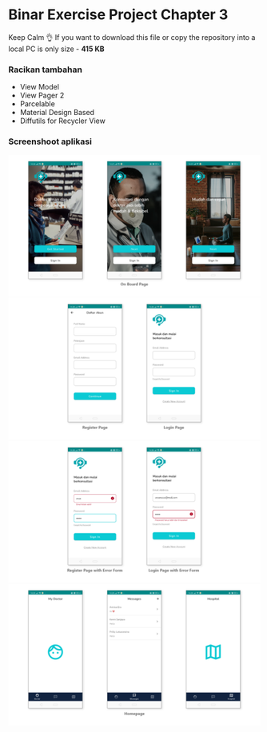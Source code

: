 # Binar Exercise Project Chapter 3
Keep Calm 👌 If you want to download this file or copy the repository into a local PC is only size - <b>415 KB</b>
### Racikan tambahan
 - View Model
 - View Pager 2
 - Parcelable
 - Material Design Based
 - Diffutils for Recycler View
### Screenshoot aplikasi
![enter image description here](https://raw.githubusercontent.com/anantyan/Binar-Android-Chapter-3/ExerciseProject/Screenshoot/pages.png)
![enter image description here](https://raw.githubusercontent.com/anantyan/Binar-Android-Chapter-3/ExerciseProject/Screenshoot/pages___1.png)
![enter image description here](https://raw.githubusercontent.com/anantyan/Binar-Android-Chapter-3/ExerciseProject/Screenshoot/pages___2.png)
![enter image description here](https://raw.githubusercontent.com/anantyan/Binar-Android-Chapter-3/ExerciseProject/Screenshoot/pages___3.png)
